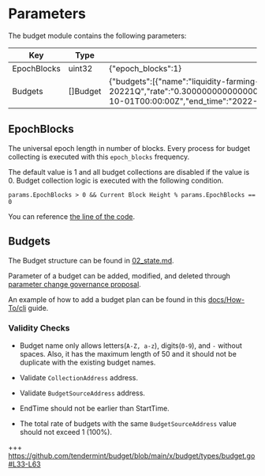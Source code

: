 <!-- order: 6 -->

# Parameters

The budget module contains the following parameters:


| Key         | Type     | Example                                                                              |
| ----------- | -------- | ------------------------------------------------------------------------------------ |
| EpochBlocks | uint32   | {"epoch_blocks":1}                                                                   |
| Budgets     | []Budget | {"budgets":[{"name":"liquidity-farming-20213Q-20221Q","rate":"0.300000000000000000","budget_source_address":"cosmos17xpfvakm2amg962yls6f84z3kell8c5lserqta","collection_address":"cosmos10pg34xts7pztyu9n63vsydujjayge7gergyzavl4dhpq36hgmkts880rwl","start_time":"2021-10-01T00:00:00Z","end_time":"2022-04-01T00:00:00Z"}]}                                        |

## EpochBlocks

The universal epoch length in number of blocks.
Every process for budget collecting is executed with this `epoch_blocks` frequency.

The default value is 1 and all budget collections are disabled if the value is 0. Budget collection logic is executed with the following condition. 

```
params.EpochBlocks > 0 && Current Block Height % params.EpochBlocks == 0
```

You can reference [the line of the code](https://github.com/tendermint/budget/blob/main/x/budget/keeper/budget.go#L78).

## Budgets

The Budget structure can be found in [02_state.md](02_state.md).

Parameter of a budget can be added, modified, and deleted through [parameter change governance proposal](https://docs.cosmos.network/master/modules/gov/01_concepts.html#proposal-submission).

An example of how to add a budget plan can be found in this [docs/How-To/cli](../../../docs/How-To/cli) guide. 

### Validity Checks

- Budget name only allows letters(`A-Z, a-z`), digits(`0-9`), and `-` without spaces. Also, it has the maximum length of 50 and it should not be duplicate with the existing budget names.

- Validate `CollectionAddress` address.

- Validate `BudgetSourceAddress` address.

- EndTime should not be earlier than StartTime.

- The total rate of budgets with the same `BudgetSourceAddress` value should not exceed 1 (100%).

+++ https://github.com/tendermint/budget/blob/main/x/budget/types/budget.go#L33-L63